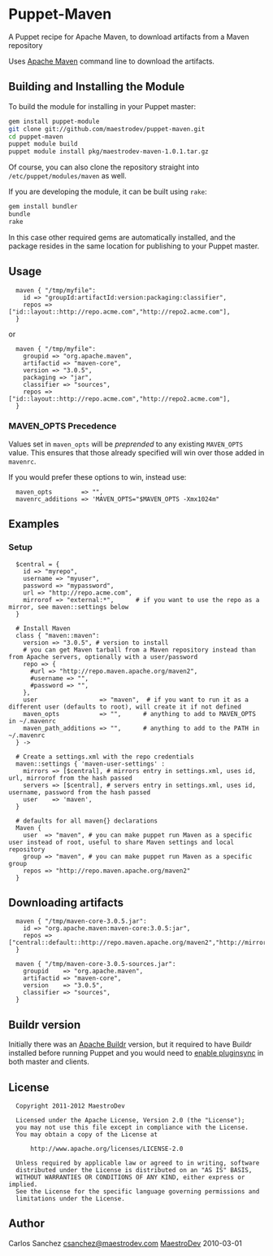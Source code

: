 Puppet-Maven
============

A Puppet recipe for Apache Maven, to download artifacts from a Maven repository

Uses [Apache Maven](http://maven.apache.org) command line to download the artifacts.

Building and Installing the Module
----------------------------------

To build the module for installing in your Puppet master:

```sh
gem install puppet-module
git clone git://github.com/maestrodev/puppet-maven.git
cd puppet-maven
puppet module build
puppet module install pkg/maestrodev-maven-1.0.1.tar.gz
```

Of course, you can also clone the repository straight into `/etc/puppet/modules/maven` as well.

If you are developing the module, it can be built using `rake`:

```sh
gem install bundler
bundle
rake
```

In this case other required gems are automatically installed, and the package resides in the same location for publishing to your Puppet master.

Usage
-----

```puppet
  maven { "/tmp/myfile":
    id => "groupId:artifactId:version:packaging:classifier",
    repos => ["id::layout::http://repo.acme.com","http://repo2.acme.com"],
  }
```

or

```puppet
  maven { "/tmp/myfile":
    groupid => "org.apache.maven",
    artifactid => "maven-core",
    version => "3.0.5",
    packaging => "jar",
    classifier => "sources",
    repos => ["id::layout::http://repo.acme.com","http://repo2.acme.com"],
  }
```

### MAVEN_OPTS Precedence

Values set in `maven_opts` will be _preprended_ to any existing
`MAVEN_OPTS` value. This ensures that those already specified will win over
those added in `mavenrc`.

If you would prefer these options to win, instead use:

```puppet
  maven_opts        => "",
  mavenrc_additions => 'MAVEN_OPTS="$MAVEN_OPTS -Xmx1024m"
```

Examples
--------

### Setup

```puppet
  $central = {
    id => "myrepo",
    username => "myuser",
    password => "mypassword",
    url => "http://repo.acme.com",
    mirrorof => "external:*",      # if you want to use the repo as a mirror, see maven::settings below
  }

  # Install Maven
  class { "maven::maven":
    version => "3.0.5", # version to install
    # you can get Maven tarball from a Maven repository instead than from Apache servers, optionally with a user/password
    repo => {
      #url => "http://repo.maven.apache.org/maven2",
      #username => "",
      #password => "",
    },
    user                 => "maven",  # if you want to run it as a different user (defaults to root), will create it if not defined
    maven_opts           => "",      # anything to add to MAVEN_OPTS in ~/.mavenrc
    maven_path_additions => "",      # anything to add to the PATH in ~/.mavenrc
  } ->

  # Create a settings.xml with the repo credentials
  maven::settings { 'maven-user-settings' :
    mirrors => [$central], # mirrors entry in settings.xml, uses id, url, mirrorof from the hash passed
    servers => [$central], # servers entry in settings.xml, uses id, username, password from the hash passed
    user    => 'maven',
  }

  # defaults for all maven{} declarations
  Maven {
    user  => "maven", # you can make puppet run Maven as a specific user instead of root, useful to share Maven settings and local repository
    group => "maven", # you can make puppet run Maven as a specific group
    repos => "http://repo.maven.apache.org/maven2"
  }
```

Downloading artifacts
---------------------

```puppet
  maven { "/tmp/maven-core-3.0.5.jar":
    id => "org.apache.maven:maven-core:3.0.5:jar",
    repos => ["central::default::http://repo.maven.apache.org/maven2","http://mirrors.ibiblio.org/pub/mirrors/maven2"],
  }

  maven { "/tmp/maven-core-3.0.5-sources.jar":
    groupid    => "org.apache.maven",
    artifactid => "maven-core",
    version    => "3.0.5",
    classifier => "sources",
  }
```

Buildr version
--------------

Initially there was an [Apache Buildr](http://buildr.apache.org) version, but it required to have Buildr installed before running Puppet and you would need to [enable pluginsync](http://docs.puppetlabs.com/guides/plugins_in_modules.html#enabling-pluginsync)
in both master and clients.

License
-------
```
  Copyright 2011-2012 MaestroDev

  Licensed under the Apache License, Version 2.0 (the "License");
  you may not use this file except in compliance with the License.
  You may obtain a copy of the License at

      http://www.apache.org/licenses/LICENSE-2.0

  Unless required by applicable law or agreed to in writing, software
  distributed under the License is distributed on an "AS IS" BASIS,
  WITHOUT WARRANTIES OR CONDITIONS OF ANY KIND, either express or implied.
  See the License for the specific language governing permissions and
  limitations under the License.
```

Author
------

Carlos Sanchez <csanchez@maestrodev.com>
[MaestroDev](http://www.maestrodev.com)
2010-03-01

